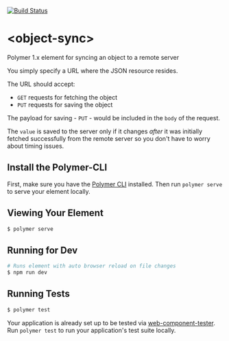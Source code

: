 [![Build Status](https://travis-ci.org/TheProfs/object-sync.svg?branch=master)](https://travis-ci.org/TheProfs/object-sync)

# \<object-sync\>

Polymer 1.x element for syncing an object to a remote server

You simply specify a URL where the JSON resource resides.

The URL should accept:

-  `GET` requests for fetching the object
- `PUT` requests for saving the object

The payload for saving - `PUT` - would be included in the `body` of the request.

The `value` is saved to the server only if it changes *after* it was initially
fetched successfully from the remote server so you don't have to worry about
timing issues.

## Install the Polymer-CLI

First, make sure you have
the [Polymer CLI](https://www.npmjs.com/package/polymer-cli) installed.
Then run `polymer serve` to serve your element locally.

## Viewing Your Element

```bash
$ polymer serve
```

## Running for Dev

```bash
# Runs element with auto browser reload on file changes
$ npm run dev
```

## Running Tests

```bash
$ polymer test
```

Your application is already set up to be tested
via [web-component-tester](https://github.com/Polymer/web-component-tester).
Run `polymer test` to run your application's test suite locally.
